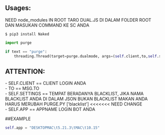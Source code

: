 ## Usages:
<p>NEED node_modules IN ROOT
TARO DUAL.JS DI DALAM FOLDER ROOT
DAN MASUKAN COMMAND KE SC ANDA</p>


```
$ pip3 install Naked
```

```python
import purge

if text == "purge":
    threading.Thread(target=purge.dualmode, args=(self.client,to,self.settings,self.app)).start()
```


## ATTENTION:
<p>
- SELF.CLIENT == CLIENT LOGIN ANDA
    <br />
- TO == MSG.TO
    <br />
- SELF.SETTINGS == TEMPAT BERADANYA BLACKLIST, JIKA NAMA BLACKLIST ANDA DI DALAM JSON BUKAN BLACKLIST MAKAN
ANDA HARUS MERUBAH PURGE.PY ['blacklist'] <<<<<<< NEED CHANGE
                                                       <br />
- SELF.APP == APPNAME LOGIN BOT ANDA
</p>

##EXAMPLE
```python
self.app = "DESKTOPMAC\t5.21.3\tMAC\t10.15"
```

